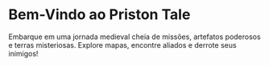 # Bem-Vindo ao Priston Tale
Embarque em uma jornada medieval cheia de missões, artefatos poderosos e terras misteriosas. Explore mapas, encontre aliados e derrote seus inimigos!
